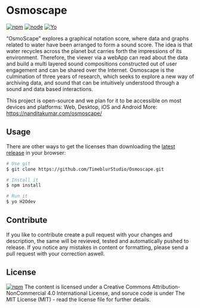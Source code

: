 # Osmoscape
[![npm](https://img.shields.io/badge/npm-v6.11.3-orange)]() [![node](https://img.shields.io/badge/node-10.17.0-orange)]() [![Yo](https://img.shields.io/badge/yo-v3.1-brightgreen)]()

“OsmoScape” explores a graphical notation score, where data and graphs related to water have been arranged to form a sound score. The idea is that water recycles across the planet but carries forth the impressions of its environment. Therefore, the viewer via a webApp can read about the data and build a multi layered sound compositions constructed out of user engagement and can be shared over the Internet. Osmoscape is the culmination of three years of research, which seeks to explore a new way of archiving data, and sound that can be intuitively understood through a sound and data based interactions.

This project is open-source and we plan for it to be accessible on most devices and platforms: Web, Desktop, iOS and Android
More: https://nanditakumar.com/osmoscape/

## Usage
There are other ways to get the licenses than downloading the [latest release](https://github.com/idleberg/Creative-Commons-Markdown/releases/latest) in your browser:

```bash
# Use git
$ git clone https://github.com/TimeblurStudio/Osmoscape.git

# Install it
$ npm install

# Run it
$ yo H2Odev
```

## Contribute
If you like to contribute create a pull request with your changes and description, the same will be revieved, tested and automatically pushed to release. If you notice any mistakes in content or formatting, please send a pull request with your correction aswell.

## License
[![npm](https://i.creativecommons.org/l/by-nc/4.0/88x31.png)](http://creativecommons.org/licenses/by-nc/4.0/)
The content is licensed under a Creative Commons Attribution-NonCommercial 4.0 International License, and soruce code is under The MIT License (MIT) - read the license file for further details.